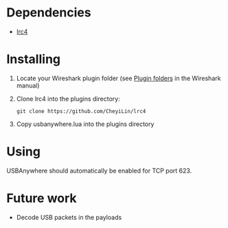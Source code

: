 # Dependencies

* [lrc4](https://github.com/CheyiLin/lrc4)

# Installing

1. Locate your Wireshark plugin folder (see [Plugin folders](https://www.wireshark.org/docs/wsug_html_chunked/ChPluginFolders.html) in the Wireshark manual)
1. Clone lrc4 into the plugins directory:

   `git clone https://github.com/CheyiLin/lrc4`
1. Copy usbanywhere.lua into the plugins directory

# Using

USBAnywhere should automatically be enabled for TCP port 623.

# Future work

* Decode USB packets in the payloads